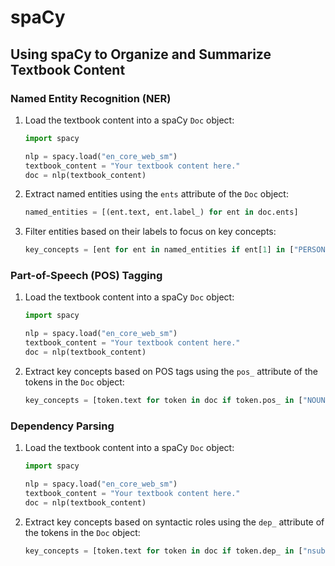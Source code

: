 # spaCy

## Using spaCy to Organize and Summarize Textbook Content

### Named Entity Recognition (NER)

1. Load the textbook content into a spaCy `Doc` object:
    ```python
    import spacy

    nlp = spacy.load("en_core_web_sm")
    textbook_content = "Your textbook content here."
    doc = nlp(textbook_content)
    ```

2. Extract named entities using the `ents` attribute of the `Doc` object:
    ```python
    named_entities = [(ent.text, ent.label_) for ent in doc.ents]
    ```

3. Filter entities based on their labels to focus on key concepts:
    ```python
    key_concepts = [ent for ent in named_entities if ent[1] in ["PERSON", "ORG", "GPE", "DATE"]]
    ```

### Part-of-Speech (POS) Tagging

1. Load the textbook content into a spaCy `Doc` object:
    ```python
    import spacy

    nlp = spacy.load("en_core_web_sm")
    textbook_content = "Your textbook content here."
    doc = nlp(textbook_content)
    ```

2. Extract key concepts based on POS tags using the `pos_` attribute of the tokens in the `Doc` object:
    ```python
    key_concepts = [token.text for token in doc if token.pos_ in ["NOUN", "PROPN"]]
    ```

### Dependency Parsing

1. Load the textbook content into a spaCy `Doc` object:
    ```python
    import spacy

    nlp = spacy.load("en_core_web_sm")
    textbook_content = "Your textbook content here."
    doc = nlp(textbook_content)
    ```

2. Extract key concepts based on syntactic roles using the `dep_` attribute of the tokens in the `Doc` object:
    ```python
    key_concepts = [token.text for token in doc if token.dep_ in ["nsubj", "dobj"]]
    ```
